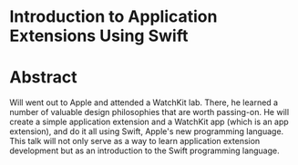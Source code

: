 # Introduction to Application Extensions Using Swift

# Abstract

Will went out to Apple and attended a WatchKit lab. There, he learned a number of valuable design philosophies that are worth passing-on. He will create a simple application extension and a WatchKit app (which is an app extension), and do it all using Swift, Apple's new programming language.  This talk will not only serve as a way to learn application extension development but as an introduction to the Swift programming language.  
